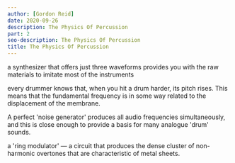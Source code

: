 ```yaml
---
author: [Gordon Reid]
date: 2020-09-26
description: The Physics Of Percussion
part: 2
seo-description: The Physics Of Percussion
title: The Physics Of Percussion
---
```


a synthesizer that offers just three waveforms provides you with the raw materials to imitate most of the instruments

every drummer knows that, when you hit a drum harder, its pitch rises. This means that the fundamental frequency is in some way related to the displacement of the membrane.

A perfect 'noise generator' produces all audio frequencies simultaneously, and this is close enough to provide a basis for many analogue 'drum' sounds.

a 'ring modulator' — a circuit that produces the dense cluster of non-harmonic overtones that are characteristic of metal sheets.
